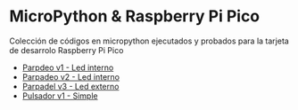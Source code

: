 # MicroPython & Raspberry Pi Pico

Colección de códigos en micropython ejecutados y probados para la tarjeta de desarrolo Raspberry Pi Pico 

* [Parpdeo v1 - Led interno](https://github.com/jlaica/upy_pi_pico/blob/main/blink_1_led_board.py)
* [Parpadeo v2 - Led interno](https://github.com/jlaica/upy_pi_pico/blob/main/blink_led_pin2.py)
* [Parpadel v3 - Led externo](https://github.com/jlaica/upy_pi_pico/blob/main/blink_led_pin2.py)
* [Pulsador v1 - Simple](https://github.com/jlaica/upy_pi_pico/blob/main/uboton.py)

